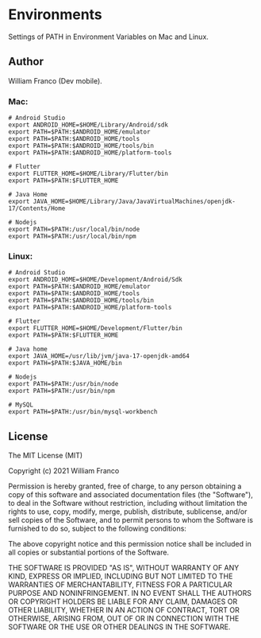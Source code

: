 # Environments

Settings of PATH in Environment Variables on Mac and Linux.

## Author

William Franco (Dev mobile).

### Mac:

```
# Android Studio
export ANDROID_HOME=$HOME/Library/Android/sdk
export PATH=$PATH:$ANDROID_HOME/emulator
export PATH=$PATH:$ANDROID_HOME/tools
export PATH=$PATH:$ANDROID_HOME/tools/bin
export PATH=$PATH:$ANDROID_HOME/platform-tools

# Flutter
export FLUTTER_HOME=$HOME/Library/Flutter/bin
export PATH=$PATH:$FLUTTER_HOME

# Java Home
export JAVA_HOME=$HOME/Library/Java/JavaVirtualMachines/openjdk-17/Contents/Home

# Nodejs
export PATH=$PATH:/usr/local/bin/node
export PATH=$PATH:/usr/local/bin/npm
```

### Linux:

```
# Android Studio
export ANDROID_HOME=$HOME/Development/Android/Sdk
export PATH=$PATH:$ANDROID_HOME/emulator
export PATH=$PATH:$ANDROID_HOME/tools
export PATH=$PATH:$ANDROID_HOME/tools/bin
export PATH=$PATH:$ANDROID_HOME/platform-tools

# Flutter
export FLUTTER_HOME=$HOME/Development/Flutter/bin
export PATH=$PATH:$FLUTTER_HOME

# Java home
export JAVA_HOME=/usr/lib/jvm/java-17-openjdk-amd64
export PATH=$PATH:$JAVA_HOME/bin

# Nodejs
export PATH=$PATH:/usr/bin/node
export PATH=$PATH:/usr/bin/npm

# MySQL
export PATH=$PATH:/usr/bin/mysql-workbench
```

## License

The MIT License (MIT)

Copyright (c) 2021 William Franco

Permission is hereby granted, free of charge, to any person obtaining a copy of this software and associated documentation files (the "Software"), to deal in the Software without restriction, including without limitation the rights to use, copy, modify, merge, publish, distribute, sublicense, and/or sell copies of the Software, and to permit persons to whom the Software is furnished to do so, subject to the following conditions:

The above copyright notice and this permission notice shall be included in all copies or substantial portions of the Software.

THE SOFTWARE IS PROVIDED "AS IS", WITHOUT WARRANTY OF ANY KIND, EXPRESS OR IMPLIED, INCLUDING BUT NOT LIMITED TO THE WARRANTIES OF MERCHANTABILITY, FITNESS FOR A PARTICULAR PURPOSE AND NONINFRINGEMENT. IN NO EVENT SHALL THE AUTHORS OR COPYRIGHT HOLDERS BE LIABLE FOR ANY CLAIM, DAMAGES OR OTHER LIABILITY, WHETHER IN AN ACTION OF CONTRACT, TORT OR OTHERWISE, ARISING FROM, OUT OF OR IN CONNECTION WITH THE SOFTWARE OR THE USE OR OTHER DEALINGS IN THE SOFTWARE.

